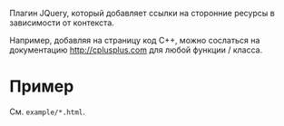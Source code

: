 ﻿Плагин JQuery, который добавляет ссылки на сторонние ресурсы в зависимости
от контекста.

Например, добавляя на страницу код C++, можно сослаться на документацию
http://cplusplus.com для любой функции / класса.


# Пример

См. `example/*.html`.
